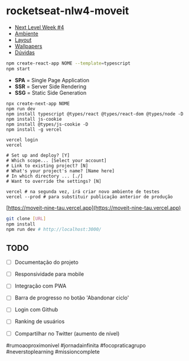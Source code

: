 # rocketseat-nlw4-moveit

- [Next Level Week #4](https://nextlevelweek.com/episodios/react/1/edicao/4)
- [Ambiente](https://www.notion.so/Configura-es-do-ambiente-React-76f2963a042f45b9b9b567a2795945b8)
- [Layout](https://www.figma.com/file/ge20pu3ofMOKoliUyKx1Nl/Move.it-1.0/duplicate?node-id=160%3A2761)
- [Wallpapers](https://drive.google.com/drive/folders/11fxy_LmTD6S1FGTQbeu47QPLzvyuEGSs)
- [Dúvidas](https://discord.com/login?redirect_to=%2Foauth2%2Fauthorize%3Fclient_id%3D796069165533495327%26redirect_uri%3Dhttps%3A%2F%2Fstarter-bot.rocketseat.dev%2Fapi%2Fdiscord%2Fcallback%26response_type%3Dcode%26scope%3Didentify%2520email%2520guilds.join%26state%3DMGFkZjhkMWItYWU5MS00MGI3LWJjZDYtOTU1NGM1ZDRhZDU1)

```bash
npm create-react-app NOME --template=typescript
npm start
```

- **SPA** = Single Page Application
- **SSR** = Server Side Rendering
- **SSG** = Static Side Generation

```
npx create-next-app NOME
npm run dev
npm install typescript @types/react @types/react-dom @types/node -D
npm install js-cookie
npm install @types/js-cookie -D
npm install -g vercel
```

```
vercel login
vercel

# Set up and deploy? [Y]
# Which scope... [Select your account]
# Link to existing project? [N]
# What's your project's name? [Name here]
# In which directory ... [./]
# Want to override the settings? [N]

vercel # na segunda vez, irá criar novo ambiente de testes
vercel --prod # para substituir publicação anterior de produção
```

[https://moveit-nine-tau.vercel.app](https://moveit-nine-tau.vercel.app)

```bash
git clone [URL]
npm install
npm run dev # http://localhost:3000/
```

## TODO
- [ ] Documentação do projeto
- [ ] Responsividade para mobile
- [ ] Integração com PWA
- [ ] Barra de progresso no botão 'Abandonar ciclo'
- [ ] Login com Github
- [ ] Ranking de usuários
- [ ] Compartilhar no Twitter (aumento de nível)


#rumoaoproximonivel
#jornadainfinita
#focopraticagrupo
#neverstoplearning
#missioncomplete